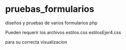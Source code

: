 # pruebas_formularios
diseños y pruebas de varios formularios php

Pueden requerir los archivos 
estilos.css
estilosEjer4.css

para su correcta visualizacion
